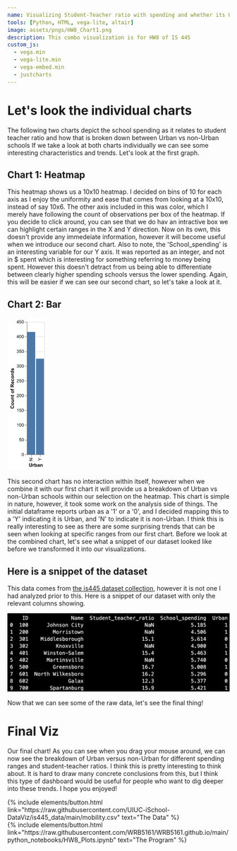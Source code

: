 ```yaml
---
name: Visualizing Student-Teacher ratio with spending and whether its Urban
tools: [Python, HTML, vega-lite, altair]
image: assets/pngs/HW8_Chart1.png
description: This combo visualization is for HW8 of IS 445
custom_js:
  - vega.min
  - vega-lite.min
  - vega-embed.min
  - justcharts
---
```



# Let's look the individual charts

The following two charts depict the school spending as it relates to student teacher ratio and how that is broken down between Urban vs non-Urban schools If we take a look at both charts individually we can see some interesting characteristics and trends. Let's look at the first graph.

## Chart 1: Heatmap

<vegachart schema-url="{{ site.baseurl }}/assets/json/HW8_Chart1.json" style="width: 100%"></vegachart>

This heatmap shows us a 10x10 heatmap. I decided on bins of 10 for each axis as I enjoy the uniformity and ease that comes from looking at a 10x10, instead of say 10x6. The other axis included in this was color, which I merely have following the count of observations per box of the heatmap. If you decide to click around, you can see that we do hav an intractive box we can highlight certain ranges in the X and Y direction. Now on its own, this doesn't provide any immedeiate information, however it will become useful when we introduce our second chart. Also to note, the 'School_spending' is an interesting variable for our Y axis. It was reported as an integer, and not in $ spent which is interesting for something referring to money being spent. However this doesn't detract from us being able to differentiate between clearly higher spending schools versus the lower spending. Again, this will be easier if we can see our second chart, so let's take a look at it.

## Chart 2: Bar

<img src="/assets/pngs/HW8_Chart2.png"></img>

This second chart has no interaction within itself, however when we combine it with our first chart it will provide us a breakdown of Urban vs non-Urban schools within our selection on the heatmap. This chart is simple in nature, however, it took some work on the analysis side of things. The initial dataframe reports urban as a '1' or a '0', and I decided mapping this to a 'Y' indicating it is Urban, and 'N' to indicate it is non-Urban. I think this is really interesting to see as there are some surprising trends that can be seen when looking at specific ranges from our first chart. Before we look at the combined chart, let's see what a snippet of our dataset looked like before we transformed it into our visualizations.

## Here is a snippet of the dataset

This data comes from [the is445 dataset collection](https://raw.githubusercontent.com/UIUC-iSchool-DataViz/is445_data/main/mobility.csv), however it is not one I had analyzed prior to this. Here is a snippet of our dataset with only the relevant columns showing.

<img src="/assets/pngs/HW8_dataset.png"></img>

Now that we can see some of the raw data, let's see the final thing!

# Final Viz

<vegachart schema-url="{{ site.baseurl }}/assets/json/HW8_Chart3.json" style="width: 100%"></vegachart>

Our final chart! As you can see when you drag your mouse around, we can now see the breakdown of Urban versus non-Urban for different spending ranges and student-teacher ratios. I think this is pretty interesting to think about. It is hard to draw many  concrete conclusions from this, but I think this type of dashboard would be useful for  people who want to dig deeper into these trends. I hope you enjoyed!


<!-- these are written in a combo of html and liquid --> 

<div class="left">
{% include elements/button.html link="https://raw.githubusercontent.com/UIUC-iSchool-DataViz/is445_data/main/mobility.csv" text="The Data" %}
</div>

<div class="right">
{% include elements/button.html link="https://raw.githubusercontent.com/WRB5161/WRB5161.github.io/main/python_notebooks/HW8_Plots.ipynb" text="The Program" %}
</div>

